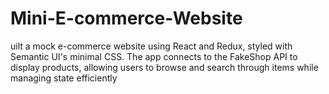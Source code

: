 # Mini-E-commerce-Website
uilt a mock e-commerce website using React and Redux, styled with Semantic UI's minimal CSS. The app connects to the FakeShop API to display products, allowing users to browse and search through items while managing state efficiently
